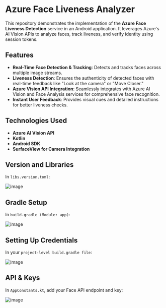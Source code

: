 # Azure Face Liveness Analyzer

This repository demonstrates the implementation of the **Azure Face Liveness Detection** service in an Android application. It leverages Azure's AI Vision APIs to analyze faces, track liveness, and verify identity using session tokens.

## Features

- **Real-Time Face Detection & Tracking**: Detects and tracks faces across multiple image streams.
- **Liveness Detection**: Ensures the authenticity of detected faces with real-time feedback like "Look at the camera" or "Move Closer."
- **Azure Vision API Integration**: Seamlessly integrates with Azure AI Vision and Face Analysis services for comprehensive face recognition.
- **Instant User Feedback**: Provides visual cues and detailed instructions for better liveness checks.

## Technologies Used

- **Azure AI Vision API**
- **Kotlin**
- **Android SDK**
- **SurfaceView for Camera Integration**

## Version and Libraries

In `libs.version.toml`:

![image](https://github.com/user-attachments/assets/019af12e-410e-4be0-8c14-6c8b78bb6969)


## Gradle Setup

In `build.gradle (Module: app)`:

![image](https://github.com/user-attachments/assets/2e266828-0cda-4e4a-b558-5622aa937518)

## Setting Up Credentials

In your `project-level build.gradle file`:

![image](https://github.com/user-attachments/assets/66eadae2-e8e4-44f9-8278-c8fd2b88a597)

## API & Keys

In `AppConstants.kt`, add your Face API endpoint and key:

![image](https://github.com/user-attachments/assets/c5f394fd-1c8b-4eea-9100-d52d932b13c6)



